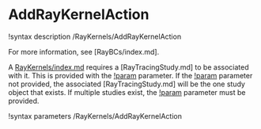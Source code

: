 # AddRayKernelAction

!syntax description /RayKernels/AddRayKernelAction

For more information, see [RayBCs/index.md].

A [RayKernels/index.md](RayKernel) requires a [RayTracingStudy.md] to be associated with it. This is provided with the [!param](/RayKernels/NullRayKernel/study) parameter. If the [!param](/RayKernels/NullRayKernel/study) parameter not provided, the associated [RayTracingStudy.md] will be the one study object that exists. If multiple studies exist, the [!param](/RayKernels/NullRayKernel/study) parameter must be provided.

!syntax parameters /RayKernels/AddRayKernelAction
